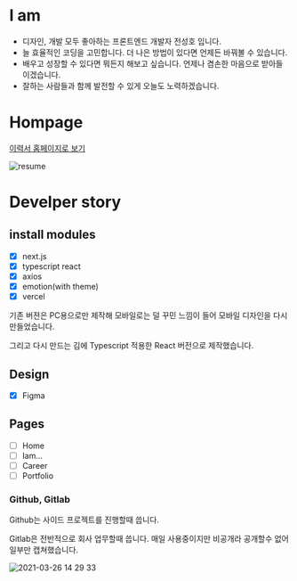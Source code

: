 # I am

- 디자인, 개발 모두 좋아하는 프론트엔드 개발자 전성호 입니다.
- 늘 효율적인 코딩을 고민합니다. 더 나은 방법이 있다면 언제든 바꿔볼 수 있습니다.
- 배우고 성장할 수 있다면 뭐든지 해보고 싶습니다.
  언제나 겸손한 마음으로 받아들이겠습니다.
- 잘하는 사람들과 함께 발전할 수 있게 오늘도 노력하겠습니다.

# Hompage

[이력서 홈페이지로 보기](http://ferrari219.github.io)

![resume](https://user-images.githubusercontent.com/16126002/112567066-84538e00-8e23-11eb-83cb-75453741a8f6.jpg)

# Develper story

## install modules

- [x] next.js
- [x] typescript react
- [x] axios
- [x] emotion(with theme)
- [x] vercel

기존 버젼은 PC용으로만 제작해 모바일로는 덜 꾸민 느낌이 들어
모바일 디자인을 다시 만들었습니다.

그리고 다시 만드는 김에 Typescript 적용한 React 버전으로 제작했습니다.

## Design

- [x] Figma

## Pages

- [ ] Home
- [ ] Iam...
- [ ] Career
- [ ] Portfolio

### Github, Gitlab

Github는 사이드 프로젝트를 진행할때 씁니다.

Gitlab은 전반적으로 회사 업무할때 씁니다.
매일 사용중이지만 비공개라 공개할수 없어 일부만 캡쳐했습니다.

![2021-03-26 14 29 33](https://user-images.githubusercontent.com/16126002/112586936-fe920b80-8e3f-11eb-894b-ee15b760920f.png)
